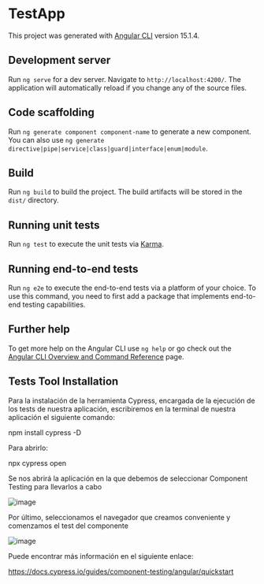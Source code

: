 # TestApp

This project was generated with [Angular CLI](https://github.com/angular/angular-cli) version 15.1.4.

## Development server

Run `ng serve` for a dev server. Navigate to `http://localhost:4200/`. The application will automatically reload if you change any of the source files.

## Code scaffolding

Run `ng generate component component-name` to generate a new component. You can also use `ng generate directive|pipe|service|class|guard|interface|enum|module`.

## Build

Run `ng build` to build the project. The build artifacts will be stored in the `dist/` directory.

## Running unit tests

Run `ng test` to execute the unit tests via [Karma](https://karma-runner.github.io).

## Running end-to-end tests

Run `ng e2e` to execute the end-to-end tests via a platform of your choice. To use this command, you need to first add a package that implements end-to-end testing capabilities.

## Further help

To get more help on the Angular CLI use `ng help` or go check out the [Angular CLI Overview and Command Reference](https://angular.io/cli) page.


## Tests Tool Installation

Para la instalación de la herramienta Cypress, encargada de la ejecución de los tests de nuestra aplicación, escribiremos en la terminal de nuestra aplicación el siguiente comando:

npm install cypress -D

Para abrirlo:

npx cypress open

Se nos abrirá la aplicación en la que debemos de seleccionar Component Testing para llevarlos a cabo

![image](https://user-images.githubusercontent.com/99329191/217519518-c8b86d0b-0fa3-4119-bce5-39a3edc84e3b.png)

Por último, seleccionamos el navegador que creamos conveniente y comenzamos el test del componente

![image](https://user-images.githubusercontent.com/99329191/217519766-84e29a75-fe77-4b03-9057-1d1159560756.png)


Puede encontrar más información en el siguiente enlace:

https://docs.cypress.io/guides/component-testing/angular/quickstart


